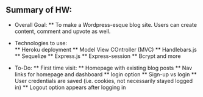 ## Summary of HW:

- Overall Goal:
  \*\* To make a Wordpress-esque blog site. Users can create content, comment and upvote as well.

- Technologies to use:  
   ** Heroku deployment
  ** Model View COntroller (MVC)
  ** Handlebars.js
  ** Sequelize
  ** Express.js
  ** Express-session
  \*\* Bcrypt and more

- To-Do:
  ** First time visit:
  ** Homepage with existing blog posts
  ** Nav links for homepage and dashboard
  ** login option
  ** Sign-up vs login
  ** User credentials are saved (i.e. cookies, not necessarily stayed logged in)
  \*\* Logout option appears after logging in
